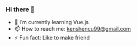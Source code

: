 ### Hi there 👋

- 🌱 I’m currently learning Vue.js <br/>
- 📫 How to reach me: kenshencu99@gmail.com <br/>
- ⚡ Fun fact: Like to make friend
<!--
**Barney-m/Barney-m** is a ✨ _special_ ✨ repository because its `README.md` (this file) appears on your GitHub profile.

Here are some ideas to get you started:

- 🔭 I’m currently working on ...
- 🌱 I’m currently learning ...
- 👯 I’m looking to collaborate on ...
- 🤔 I’m looking for help with ...
- 💬 Ask me about ...
- 📫 How to reach me: ...
- 😄 Pronouns: ...
- ⚡ Fun fact: ...
-->
